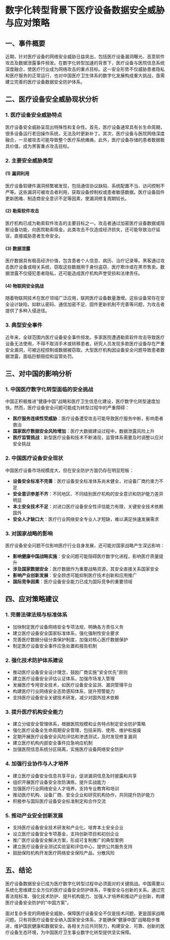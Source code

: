  # 数字化转型背景下医疗设备数据安全威胁与应对策略

## 一、事件概要

近期，针对医疗设备的网络安全威胁日益突出，包括医疗设备漏洞曝光、恶意软件攻击及数据泄露事件频发。在数字化转型加速的背景下，医疗设备与医院信息系统深度融合，使医疗行业成为网络攻击的重点目标。这一安全形势不仅威胁患者隐私和医疗服务的正常运行，也对中国医疗卫生体系的数字化发展构成重大挑战，亟需建立完善的医疗设备数据安全防护体系。

## 二、医疗设备安全威胁现状分析

### 1. 医疗设备安全威胁特点

医疗设备安全威胁呈现出特殊性和复杂性。首先，医疗设备通常具有长生命周期，很多设备运行老旧操作系统，无法及时更新补丁。其次，医疗设备与医院网络深度融合，一旦被攻击可能导致整个医疗系统瘫痪。此外，医疗设备存储的患者数据极具价值，成为黑客重点攻击目标。

### 2. 主要安全威胁类型

#### (1) 漏洞利用

医疗设备软硬件漏洞频繁被发现，包括通信协议缺陷、系统配置不当、访问控制不严等。这些漏洞可被攻击者利用，获取设备控制权或患者敏感数据。医疗设备固件更新困难、制造商安全意识不足等因素，使漏洞修复周期较长。

#### (2) 勒索软件攻击

医疗机构已成为勒索软件攻击的主要目标之一。攻击者通过加密医疗设备数据或阻断设备功能，向医院勒索赎金。此类攻击不仅造成经济损失，还可能导致治疗延误，直接威胁患者生命安全。

#### (3) 数据泄露

医疗数据具有极高经济价值，包含患者个人信息、病历、治疗记录等。黑客通过攻击医疗设备或相关系统，窃取这些数据用于身份盗窃、医疗欺诈或在黑市售卖。数据泄露不仅侵犯患者隐私，还可能造成医疗机构声誉受损和法律责任。

#### (4) 物联网安全挑战

随着物联网技术在医疗领域广泛应用，联网医疗设备数量激增。这些设备常存在安全设计缺陷，如默认密码、通信加密不足、固件更新机制不完善等问题，为攻击者提供了多种入侵途径。

### 3. 典型安全事件

近年来，全球范围内医疗设备安全事件频发。多家医院遭遇勒索软件攻击导致医疗设备无法使用，不得不取消手术或转移患者。研究人员发现多款医疗设备存在严重安全漏洞，可被远程控制或数据被窃取。大型医疗机构因设备安全问题导致患者数据泄露，面临巨额赔偿和监管处罚。

## 三、对中国的影响分析

### 1. 中国医疗数字化转型面临的安全挑战

中国正积极推进"健康中国"战略和医疗卫生信息化建设，医疗数字化转型速度加快。然而，医疗设备安全问题可能成为转型过程中的严重障碍：

- **医疗服务连续性受威胁**：医疗设备遭受攻击可能导致医疗服务中断，影响患者救治
- **国家医疗数据安全风险增加**：医疗大数据建设过程中，数据泄露风险上升
- **医疗监管挑战**：新型医疗设备和技术不断涌现，监管体系需要及时调整以应对安全挑战

### 2. 中国医疗设备安全现状

中国医疗设备市场规模庞大，但在安全防护方面仍存在明显短板：

- **设备安全标准不完善**：医疗设备安全标准体系尚未健全，对设备厂商约束力不足
- **安全意识参差不齐**：不同地区、不同级别医疗机构的安全意识和防护能力差异明显
- **本土安全技术不足**：对进口医疗设备安全性评估能力有限，关键安全技术依赖国外
- **安全人才缺口大**：医疗行业网络安全专业人才短缺，难以满足快速发展需求

### 3. 对国家战略的影响

医疗设备安全问题不仅影响医疗行业自身发展，还可能对国家战略产生深远影响：

- **影响健康中国战略实施**：安全问题可能阻碍医疗数字化进程，影响医疗质量提升
- **涉及国家数据安全**：医疗数据作为重要战略资源，其安全直接关系国家安全
- **影响产业创新发展**：安全顾虑可能抑制医疗技术创新和应用推广
- **国际竞争因素**：医疗设备安全能力已成为国际竞争的重要领域

## 四、应对策略建议

### 1. 完善法律法规与标准体系

- 加快制定医疗设备网络安全专项法规，明确各方责任义务
- 建立医疗设备安全国家标准体系，强化强制性安全要求
- 完善医疗数据分级分类保护制度，加强对核心医疗数据保护
- 制定医疗设备安全事件应急处置和报告机制

### 2. 强化技术防护体系建设

- 推动医疗设备安全设计理念，鼓励厂商实施"安全优先"原则
- 建立医疗设备安全评估认证体系，加强市场准入管理
- 发展医疗专用安全技术，如医疗设备安全监测、漏洞管理平台
- 构建医疗行业网络安全态势感知体系，提升预警能力
- 支持医疗设备安全关键技术研发，减少对国外技术依赖

### 3. 提升医疗机构安全能力

- 建立分级安全管理体系，根据医院规模和业务特点制定安全防护策略
- 强化医疗设备全生命周期安全管理，包括采购、使用、维护和报废
- 定期开展医疗设备安全风险评估和渗透测试，及时发现修复漏洞
- 建立医疗机构内部安全事件应急响应机制
- 加强医院信息系统分区隔离，实施医疗设备网络安全防护

### 4. 加强行业协作与人才培养

- 建立医疗设备安全信息共享平台，促进漏洞信息及时披露和共享
- 组织开展医疗设备安全攻防演练，提升实战能力
- 加强医疗行业网络安全人才培养，支持专业教育和培训
- 推动医疗机构、设备厂商、安全企业和研究机构协作，共同提升防护能力
- 积极参与国际医疗设备安全标准制定和合作交流

### 5. 推动产业安全创新发展

- 支持医疗设备安全技术研发和产业化，培育本土安全企业
- 设立医疗设备安全专项基金，支持创新项目和初创企业
- 推广医疗设备安全解决方案，形成可复制推广的典型案例
- 建立医疗设备安全测试实验室和评估中心，提供公共服务支持
- 鼓励保险机构开发医疗网络安全保险产品，分散风险

## 五、结论

医疗设备数据安全已成为医疗数字化转型过程中必须面对的关键挑战。中国需要以系统化思维建立全方位的医疗设备安全防护体系，平衡安全与创新的关系。通过完善法规标准、强化技术防护、提升机构能力、加强人才培养和推动产业创新，构建医疗设备安全防护的"中国方案"。

面对复杂多变的网络安全威胁，保障医疗设备安全不仅是技术问题，更是国家战略问题。只有将医疗设备安全纳入国家安全体系，才能确保"健康中国"战略稳步推进，维护国民健康和数据安全。各相关方应共同努力，构建安全、可靠、创新的医疗设备生态环境，为中国医疗卫生事业数字化转型提供坚实保障。